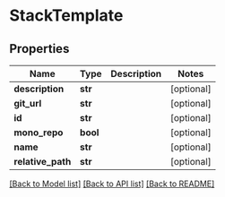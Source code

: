 # StackTemplate

## Properties
Name | Type | Description | Notes
------------ | ------------- | ------------- | -------------
**description** | **str** |  | [optional] 
**git_url** | **str** |  | [optional] 
**id** | **str** |  | [optional] 
**mono_repo** | **bool** |  | [optional] 
**name** | **str** |  | [optional] 
**relative_path** | **str** |  | [optional] 

[[Back to Model list]](../README.md#documentation-for-models) [[Back to API list]](../README.md#documentation-for-api-endpoints) [[Back to README]](../README.md)


